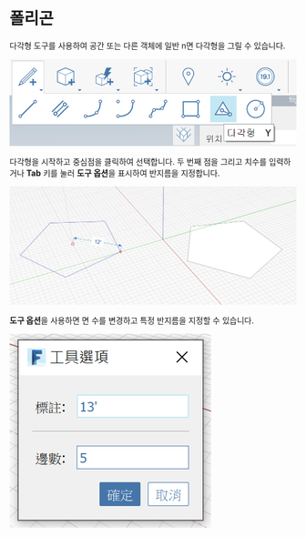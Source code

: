 # 폴리곤

다각형 도구를 사용하여 공간 또는 다른 객체에 일반 n면 다각형을 그릴 수 있습니다.

![](<../.gitbook/assets/image (9) (1).png>)

다각형을 시작하고 중심점을 클릭하여 선택합니다. 두 번째 점을 그리고 치수를 입력하거나 **Tab** 키를 눌러 **도구 옵션**을 표시하여 반지름을 지정합니다.

![](<../.gitbook/assets/image (7).png>)

**도구 옵션**을 사용하면 면 수를 변경하고 특정 반지름을 지정할 수 있습니다.

![](../.gitbook/assets/image.png)
